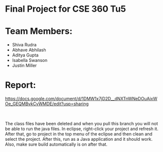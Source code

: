 # Final Project for CSE 360 Tu5

# Team Members:
- Shiva Rudra
- Abhave Abhilash
- Aditya Gupta
- Isabella Swanson
- Justin Miller

# Report:
https://docs.google.com/document/d/1DMW1x7jD2D__dNXTnWNeDOuAixWOe_GEQMBvkCvWMDE/edit?usp=sharing
<br>  
<br>  

The class files have been deleted and when you pull this branch you will not be able to run the java files.
In eclipse, right-click your project and refresh it. After that, go to project in the top menu of the eclipse and then clean and select the project. 
After this, run as a Java application and it should work. Also, make sure build automatically is on after that.
